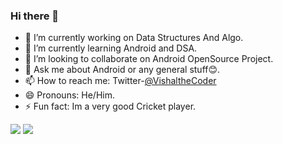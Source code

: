 ### Hi there 👋

- 🔭 I’m currently working on Data Structures And Algo.
- 🌱 I’m currently learning Android and DSA.
- 👯 I’m looking to collaborate on Android OpenSource Project.
- 💬 Ask me about Android or any general stuff😊.
- 📫 How to reach me: Twitter-[@VishaltheCoder](https://twitter.com/VishaltheCoder)
- 😄 Pronouns: He/Him.
- ⚡ Fun fact: Im a very good Cricket player.

<img src= "https://github-readme-stats.vercel.app/api/?username=vish-han&count_private=true&theme=tokyonight&showicons=true">
<img src ="https://github-readme-stats.vercel.app/api/top-langs/?username=vish-han&langs_count=5&theme=tokyonight)]()">
